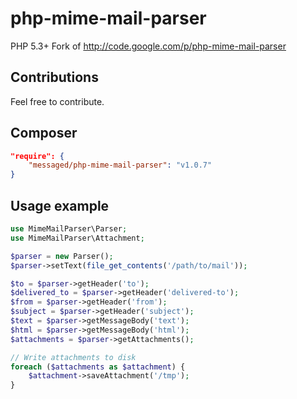 php-mime-mail-parser
====================

PHP 5.3+ Fork of  http://code.google.com/p/php-mime-mail-parser

## Contributions
Feel free to contribute.

## Composer
```json
"require": {
	"messaged/php-mime-mail-parser": "v1.0.7"
}
```

## Usage example

```php
use MimeMailParser\Parser;
use MimeMailParser\Attachment;

$parser = new Parser();
$parser->setText(file_get_contents('/path/to/mail'));

$to = $parser->getHeader('to');
$delivered_to = $parser->getHeader('delivered-to');
$from = $parser->getHeader('from');
$subject = $parser->getHeader('subject');
$text = $parser->getMessageBody('text');
$html = $parser->getMessageBody('html');
$attachments = $parser->getAttachments();

// Write attachments to disk
foreach ($attachments as $attachment) {
    $attachment->saveAttachment('/tmp');
}
```
